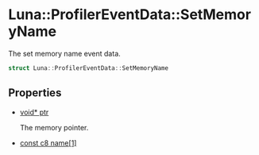 # Luna::ProfilerEventData::SetMemoryName
The set memory name event data. 

```c++
struct Luna::ProfilerEventData::SetMemoryName
```

## Properties
* [void* ptr](struct_luna_1_1_profiler_event_data_1_1_set_memory_name_1add9af9569af79ec26dd741fb226b38ba.md)

    The memory pointer. 

* [const c8 name[1]](struct_luna_1_1_profiler_event_data_1_1_set_memory_name_1af04a2329379487d786b35eeb82752945.md)
